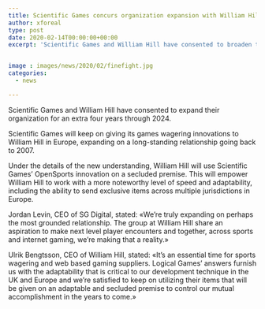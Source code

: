 ```yaml
---
title: Scientific Games concurs organization expansion with William Hill
author: xforeal 
type: post
date: 2020-02-14T00:00:00+00:00
excerpt: 'Scientific Games and William Hill have consented to broaden their association for an extra four years through 2024 '


image : images/news/2020/02/finefight.jpg
categories:
  - news

---
```

<span style="font-weight: 400;">Scientific Games and William Hill have consented to expand their organization for an extra four years through 2024.&nbsp;</span>

<span style="font-weight: 400;">Scientific Games will keep on giving its games wagering innovations to William Hill in Europe, expanding on a long-standing relationship going back to 2007.</span>

<span style="font-weight: 400;">Under the details of the new understanding, William Hill will use Scientific Games&#8217; OpenSports innovation on a secluded premise. This will empower William Hill to work with a more noteworthy level of speed and adaptability, including the ability to send exclusive items across multiple&nbsp;</span><span style="font-weight: 400;">jurisdictions in Europe.</span>

<span style="font-weight: 400;">Jordan Levin, CEO of SG Digital, stated: &#171;We&#8217;re truly expanding on perhaps the most grounded relationship. The group at William Hill share an aspiration to make next level player encounters and together, across sports and internet gaming, we&#8217;re making that a reality.&#187;</span>

<span style="font-weight: 400;">Ulrik Bengtsson, CEO of William Hill, stated: &#171;It&#8217;s an essential time for sports wagering and web based gaming suppliers. Logical Games&#8217; answers furnish us with the adaptability that is critical to our development technique in the UK and Europe and we&#8217;re satisfied to keep on utilizing their items that will be given on an adaptable and secluded premise to control our mutual accomplishment in the years to come.&#187;</span>